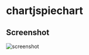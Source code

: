 # chartjspiechart

## Screenshot
![screenshot](https://user-images.githubusercontent.com/40008667/61998849-c25f4400-b07b-11e9-9678-a5f7cbbcf038.PNG)
